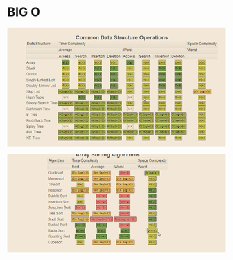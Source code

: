# BIG O

![Alt text](../../images/datastructure/msedge_sDqWkRQqJa.png)

![Alt text](../../images/datastructure/du4LSuB.png)